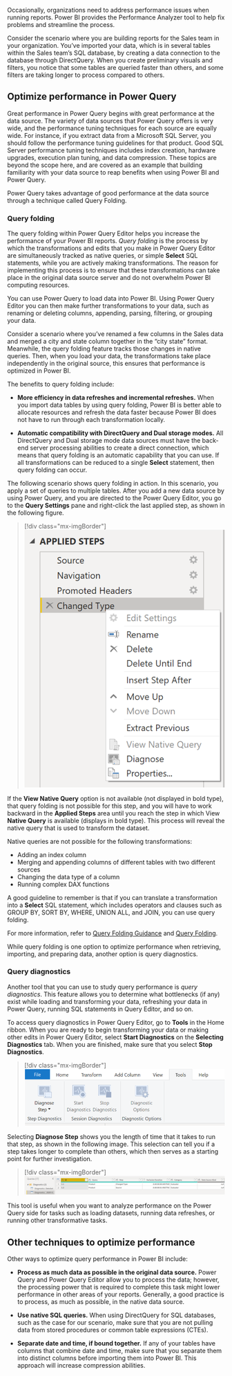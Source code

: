 Occasionally, organizations need to address performance issues when running reports. Power BI provides the Performance Analyzer tool to help fix problems and streamline the process.
 
Consider the scenario where you are building reports for the Sales team in your organization. You’ve imported your data, which is in several tables within the Sales team’s SQL database, by creating a data connection to the database through DirectQuery. When you create preliminary visuals and filters, you notice that some tables are queried faster than others, and some filters are taking longer to process compared to others.  

## Optimize performance in Power Query

Great performance in Power Query begins with great performance at the data source.  The variety of data sources that Power Query offers is very wide, and the performance tuning techniques for each source are equally wide.   For instance, if you extract data from a Microsoft SQL Server, you should follow the performance tuning guidelines for that product.  Good SQL Server performance tuning techniques includes index creation, hardware upgrades, execution plan tuning, and data compression.  These topics are beyond the scope here, and are covered as an example that building familiarity with your data source to reap benefits when using Power BI and Power Query.

Power Query takes advantage of good performance at the data source through a technique called Query Folding.

### Query folding 

The query folding within Power Query Editor helps you increase the performance of your Power BI reports. *Query folding* is the process by which the transformations and edits that you make in Power Query Editor are simultaneously tracked as native queries, or simple **Select** SQL statements, while you are actively making transformations. The reason for implementing this process is to ensure that these transformations can take place in the original data source server and do not overwhelm Power BI computing resources. 

You can use Power Query to load data into Power BI. Using Power Query Editor you can then make further transformations to your data, such as renaming or deleting columns, appending, parsing, filtering, or grouping your data. 

Consider a scenario where you’ve renamed a few columns in the Sales data and merged a city and state column together in the “city state” format. Meanwhile, the query folding feature tracks those changes in native queries. Then, when you load your data, the transformations take place independently in the original source, this ensures that performance is optimized in Power BI. 

The benefits to query folding include: 

- **More efficiency in data refreshes and incremental refreshes.** When you import data tables by using query folding, Power BI is better able to allocate resources and refresh the data faster because Power BI does not have to run through each transformation locally. 

- **Automatic compatibility with DirectQuery and Dual storage modes.** All DirectQuery and Dual storage mode data sources must have the back-end server processing abilities to create a direct connection, which means that query folding is an automatic capability that you can use. If all transformations can be reduced to a single **Select** statement, then query folding can occur. 

The following scenario shows query folding in action. In this scenario, you apply a set of queries to multiple tables. After you add a new data source by using Power Query, and you are directed to the Power Query Editor, you go to the **Query Settings** pane and right-click the last applied step, as shown in the following figure. 

> [!div class="mx-imgBorder"]
> [![view native query](../media/8-view-native-query-ss.png)](../media/8-view-native-query-ss.png#lightbox)

If the **View Native Query** option is not available (not displayed in bold type), that query folding is not possible for this step, and you will have to work backward in the **Applied Steps** area until you reach the step in which View **Native Query** is available (displays in bold type). This process will reveal the native query that is used to transform the dataset. 

Native queries are not possible for the following transformations: 

- Adding an index column 
- Merging and appending columns of different tables with two different sources
- Changing the data type of a column
- Running complex DAX functions

A good guideline to remember is that if you can translate a transformation into a **Select** SQL statement, which includes operators and clauses such as GROUP BY, SORT BY, WHERE, UNION ALL, and JOIN, you can use query folding. 

For more information, refer to [Query Folding Guidance](https://docs.microsoft.com/power-bi/guidance/power-query-folding/?azure-portal=true) and [Query Folding](https://docs.microsoft.com/power-query/power-query-folding/?azure-portal=true). 

While query folding is one option to optimize performance when retrieving, importing, and preparing data, another option is query diagnostics. 

### Query diagnostics  

Another tool that you can use to study query performance is *query diagnostics*. This feature allows you to determine what bottlenecks (if any) exist while loading and transforming your data, refreshing your data in Power Query, running SQL statements in Query Editor, and so on. 

To access query diagnostics in Power Query Editor, go to **Tools** in the Home ribbon. When you are ready to begin transforming your data or making other edits in Power Query Editor, select **Start Diagnostics** on the **Selecting Diagnostics** tab. When you are finished, make sure that you select **Stop Diagnostics**. 

> [!div class="mx-imgBorder"]
> [![navigating to query diagnostics in Power query Editor](../media/8-navigating-query-diagnostics-ss.png)](../media/8-navigating-query-diagnostics-ss.png#lightbox)

Selecting **Diagnose Step** shows you the length of time that it takes to run that step, as shown in the following image. This selection can tell you if a step takes longer to complete than others, which then serves as a starting point for further investigation.

> [!div class="mx-imgBorder"]
> [![applying query diagnostics](../media/8-applying-query-diagnostics-ss.png)](../media/8-applying-query-diagnostics-ss.png#lightbox)

This tool is useful when you want to analyze performance on
the Power Query side for tasks such as loading datasets, running data
refreshes, or running other transformative tasks. 

## Other techniques to optimize performance  

Other ways to optimize query performance in Power BI include:

- **Process as much data as possible in the original data source.** Power Query and Power Query Editor allow you to process the data; however, the processing power that is required to complete this task might lower performance in other areas of your reports. Generally, a good practice is to process, as much as possible, in the native data source. 

- **Use native SQL queries.** When using DirectQuery for SQL databases, such as the case for our scenario, make sure that you are not pulling data from stored procedures or common table expressions (CTEs). 

- **Separate date and time, if bound together.** If any of your tables have columns that combine date and time, make sure that you separate them into distinct columns before importing them into Power BI. This approach will increase compression abilities. 

